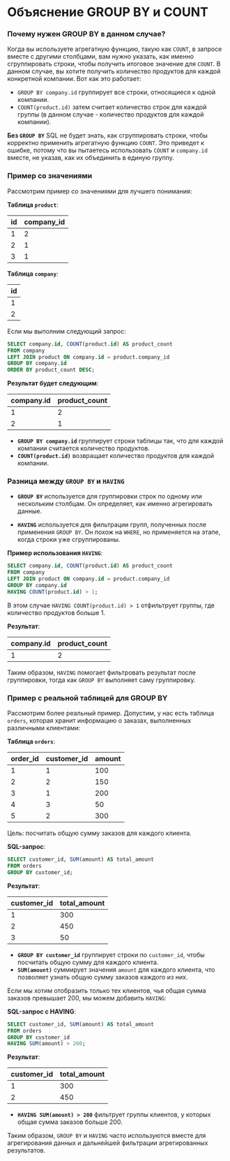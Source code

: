 
# Объяснение GROUP BY и COUNT

### Почему нужен GROUP BY в данном случае?

Когда вы используете агрегатную функцию, такую как `COUNT`, в запросе вместе с другими столбцами, вам нужно указать, как именно сгруппировать строки, чтобы получить итоговое значение для `COUNT`. В данном случае, вы хотите получить количество продуктов для каждой конкретной компании. Вот как это работает:

- `GROUP BY company.id` группирует все строки, относящиеся к одной компании.
- `COUNT(product.id)` затем считает количество строк для каждой группы (в данном случае - количество продуктов для каждой компании).

**Без `GROUP BY`** SQL не будет знать, как сгруппировать строки, чтобы корректно применить агрегатную функцию `COUNT`. Это приведет к ошибке, потому что вы пытаетесь использовать `COUNT` и `company.id` вместе, не указав, как их объединить в единую группу.

### Пример со значениями

Рассмотрим пример со значениями для лучшего понимания:

**Таблица `product`**:

| id  | company_id |
| --- | ---------- |
| 1   | 2          |
| 2   | 1          |
| 3   | 1          |

**Таблица `company`**:

| id  |
| --- |
| 1   |
| 2   |

Если мы выполним следующий запрос:

```sql
SELECT company.id, COUNT(product.id) AS product_count
FROM company
LEFT JOIN product ON company.id = product.company_id
GROUP BY company.id
ORDER BY product_count DESC;
```

**Результат будет следующим**:

| company.id | product_count |
| ---------- | ------------- |
| 1          | 2             |
| 2          | 1             |

- **`GROUP BY company.id`** группирует строки таблицы так, что для каждой компании считается количество продуктов.
- **`COUNT(product.id)`** возвращает количество продуктов для каждой компании.

### Разница между `GROUP BY` и `HAVING`

- **`GROUP BY`** используется для группировки строк по одному или нескольким столбцам. Он определяет, как именно агрегировать данные.
  
- **`HAVING`** используется для фильтрации групп, полученных после применения `GROUP BY`. Он похож на `WHERE`, но применяется на этапе, когда строки уже сгруппированы.

**Пример использования `HAVING`**:

```sql
SELECT company.id, COUNT(product.id) AS product_count
FROM company
LEFT JOIN product ON company.id = product.company_id
GROUP BY company.id
HAVING COUNT(product.id) > 1;
```

В этом случае `HAVING COUNT(product.id) > 1` отфильтрует группы, где количество продуктов больше 1.

**Результат**:

| company.id | product_count |
| ---------- | ------------- |
| 1          | 2             |

Таким образом, `HAVING` помогает фильтровать результат после группировки, тогда как `GROUP BY` выполняет саму группировку.

### Пример с реальной таблицей для GROUP BY

Рассмотрим более реальный пример. Допустим, у нас есть таблица `orders`, которая хранит информацию о заказах, выполненных различными клиентами:

**Таблица `orders`**:

| order_id | customer_id | amount |
| -------- | ----------- | ------ |
| 1        | 1           | 100    |
| 2        | 2           | 150    |
| 3        | 1           | 200    |
| 4        | 3           | 50     |
| 5        | 2           | 300    |

Цель: посчитать общую сумму заказов для каждого клиента.

**SQL-запрос**:

```sql
SELECT customer_id, SUM(amount) AS total_amount
FROM orders
GROUP BY customer_id;
```

**Результат**:

| customer_id | total_amount |
| ----------- | ------------ |
| 1           | 300          |
| 2           | 450          |
| 3           | 50           |

- **`GROUP BY customer_id`** группирует строки по `customer_id`, чтобы посчитать общую сумму для каждого клиента.
- **`SUM(amount)`** суммирует значения `amount` для каждого клиента, что позволяет узнать общую сумму заказов каждого из них.

Если мы хотим отобразить только тех клиентов, чья общая сумма заказов превышает 200, мы можем добавить `HAVING`:

**SQL-запрос с HAVING**:

```sql
SELECT customer_id, SUM(amount) AS total_amount
FROM orders
GROUP BY customer_id
HAVING SUM(amount) > 200;
```

**Результат**:

| customer_id | total_amount |
| ----------- | ------------ |
| 1           | 300          |
| 2           | 450          |

- **`HAVING SUM(amount) > 200`** фильтрует группы клиентов, у которых общая сумма заказов больше 200.

Таким образом, `GROUP BY` и `HAVING` часто используются вместе для агрегирования данных и дальнейшей фильтрации агрегированных результатов.
